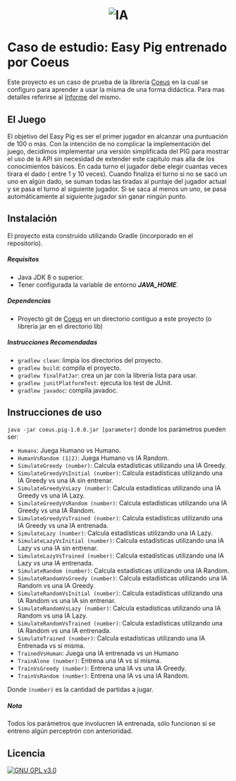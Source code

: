 <h1 align="center">
	<img src="https://i.imgur.com/rqOh0KW.png" alt="IA">
</h1>

# Caso de estudio: Easy Pig entrenado por Coeus
Este proyecto es un caso de prueba de la librería [Coeus](https://github.com/TesisLuciaFrancoRenzo/coeus) 
en la cual se configuro para aprender a usar la misma de una forma didáctica. 
Para mas detalles referirse al [Informe](https://docs.google.com/document/d/1arNnKmmV7xc9qDrgPNbtxQXO8b81HknmJQKCshfAzUU/edit?usp=sharing) del mismo. 

## El Juego
El objetivo del Easy Pig es ser el primer jugador en alcanzar una puntuación de 100 o más. Con la intención de no complicar la implementación del juego, decidimos implementar una versión simplificada del PIG para mostrar el uso de la API sin necesidad de extender este capitulo mas alla de los conocimientos básicos. En cada turno el jugador debe elegir cuantas veces tirara el dado ( entre 1 y 10 veces). Cuando finaliza el turno si no se sacó un uno en algún dado, se suman todas las tiradas al puntaje del jugador actual y se pasa el turno al siguiente jugador. Si se saca al menos un uno, se pasa automáticamente al siguiente jugador sin ganar ningún punto.

## Instalación
El proyecto esta construido utilizando Gradle (incorporado en el 
repositorio). 

##### Requisitos
- Java JDK 8 o superior.
- Tener configurada la variable de entorno ***JAVA_HOME***. 

##### Dependencias
- Proyecto git de [Coeus](https://github.com/TesisLuciaFrancoRenzo/coeus) en un directorio contiguo a este proyecto 
(o librería jar en el directorio lib)

##### Instrucciones Recomendadas
- `gradlew clean`: limpia los directorios del proyecto.   
- `gradlew build`: compila el proyecto.
- `gradlew finalFatJar`: crea un jar con la librería lista para 
usar.  
- `gradlew junitPlatformTest`:  ejecuta los test de JUnit.
- `gradlew javadoc`:  compila javadoc.

## Instrucciones de uso
`java -jar coeus.pig-1.0.0.jar [parameter]`
donde los parámetros pueden ser:
- `Humans`: Juega Humano vs Humano.
- `HumanVsRandom (1|2)`: Juega Humano vs IA Random.
- `SimulateGreedy (number)`: Calcula estadísticas utilizando una IA Greedy.
- `SimulateGreedyVsInitial (number)`: Calcula estadísticas utilizando una IA Greedy vs una IA sin entrenar.
- `SimulateGreedyVsLazy (number)`: Calcula estadísticas utilizando una IA Greedy vs una IA Lazy.
- `SimulateGreedyVsRandom (number)`: Calcula estadísticas utilizando una IA Greedy vs una IA Random.
- `SimulateGreedyVsTrained (number)`: Calcula estadísticas utilizando una IA Greedy vs una IA entrenada.
- `SimulateLazy (number)`: Calcula estadísticas utilizando una IA Lazy.
- `SimulateLazyVsInitial (number)`: Calcula estadísticas utilizando una IA Lazy vs una IA sin entrenar. 
- `SimulateLazyVsTrained (number)`: Calcula estadísticas utilizando una IA Lazy vs una IA entrenada.
- `SimulateRandom (number)`: Calcula estadísticas utilizando una IA Random.
- `SimulateRandomVsGreedy (number)`: Calcula estadísticas utilizando una IA Random vs una IA Greedy.
- `SimulateRandomVsInitial (number)`: Calcula estadísticas utilizando una IA Random vs una IA sin entrenar.
- `SimulateRandomVsLazy (number)`: Calcula estadísticas utilizando una IA Random vs una IA Lazy.
- `SimulateRandomVsTrained (number)`: Calcula estadísticas utilizando una IA Random vs una IA entrenada.
- `SimulateTrained (number)`: Calcula estadísticas utilizando una IA Entrenada vs sí misma.
- `TrainedVsHuman`: Juega una IA entrenada vs un Humano 
- `TrainAlone (number)`: Entrena una IA vs sí misma.
- `TrainVsGreedy (number)`: Entrena una IA vs una IA Greedy.
- `TrainVsRandom (number)`: Entrena una IA vs una IA Random.

Donde `(number)` es la cantidad de partidas a jugar.
##### Nota
Todos los parámetros que involucren IA entrenada, sólo funcionan si se entreno algún perceptrón con anterioridad.

## Licencia
[![GNU GPL v3.0](http://www.gnu.org/graphics/gplv3-127x51.png)](http://www.gnu.org/licenses/gpl.html)
